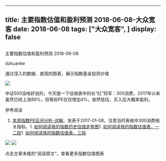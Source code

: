 
---
title:   主要指数估值和盈利预测 2018-06-08-大众宽客
date: 2018-06-08
tags: ["大众宽客", ]
display: false
---


## 



主要指数估值和盈利预测 2018-06-08




dzkuanke




通过深入的数据、直观的图表，展示指数基金投资价值


<img class="" data-copyright="0" data-ratio="0.5261194029850746" data-s="300,640" src="https://mmbiz.qpic.cn/mmbiz_png/PKw3FQPmhIgcgk3g7fic4fhicwmdKeCgNKyN9ibV4PHibkbpy9IBhcHjrZ7yiaDmwUG0Onp6DpbM2aqTbKgELLpNU4w/640?wx_fmt=png" data-type="png" data-w="1072" style=""/>



中证500没啥好说的，今天提一下估值表中的长“红”将军：300消费，2017年以来虽然已经上涨89%，但等权PE仅仅增加4%，依然低估，买入后大概率盈利。



参考阅读
1. [本周指数PE区间分析-详解](http://mp.weixin.qq.com/s?__biz=MzAwMTc1MDcwNw==&amp;mid=2648271915&amp;idx=1&amp;sn=49ba3ba9ccbce31938b44d337ad17457&amp;chksm=82f92ff7b58ea6e118bfc3103f5893a3cc061b1f7da41b4d404fbc0fa4dc3d8efd88456f681d&amp;scene=21#wechat_redirect)。发表于2017-01-08，注意当时表格中300消费相关指标。1. [如何阅读我的指数历史估值走势图](http://mp.weixin.qq.com/s?__biz=MzAwMTc1MDcwNw==&amp;mid=2648272715&amp;idx=1&amp;sn=d24a7d159b4759e7d1b0a4ab0aaa9c46&amp;chksm=82f92c97b58ea5811a332f94fe1737016e3746b24be59485368eafaf094ef53f828688cb62ae&amp;scene=21#wechat_redirect)1. [如何阅读我的指数估值表，一二段](http://mp.weixin.qq.com/s?__biz=MzAwMTc1MDcwNw==&amp;mid=2648272034&amp;idx=1&amp;sn=12b1858af175753f5ccebc0bc6c4cb4f&amp;chksm=82f92f7eb58ea668f844f51102599d20bb8730f438010159de83e85a4a34df3d44d568a9feb2&amp;scene=21#wechat_redirect)1. [如何阅读我的指数估值表，三段](http://mp.weixin.qq.com/s?__biz=MzAwMTc1MDcwNw==&amp;mid=2648272039&amp;idx=1&amp;sn=09c59d023c3ce227046966f260777cd5&amp;chksm=82f92f7bb58ea66dab5c428c2205bd4dda180360b643b28a357ab3e73a38d19303124242ad4d&amp;scene=21#wechat_redirect)
<img class="" data-copyright="0" data-ratio="0.6" data-s="300,640" src="https://mmbiz.qpic.cn/mmbiz_png/PKw3FQPmhIgcgk3g7fic4fhicwmdKeCgNKCsgOibOXHFa4XK7HsGaG4G5VGQJoQUq0HBkkcj9S6MOkMxNF2qK9FUw/640?wx_fmt=png" data-type="png" data-w="720" style=";"/>

<img class="" data-copyright="0" data-ratio="0.6" data-s="300,640" src="https://mmbiz.qpic.cn/mmbiz_png/PKw3FQPmhIgcgk3g7fic4fhicwmdKeCgNK51Vk7PXjoNrOFeQHUxiadTmW2qptXiaiaAUGQibw5yQRB2FHiajRf7yXs0A/640?wx_fmt=png" data-type="png" data-w="720" style=""/>





点击文章末尾的“阅读原文”，查看更多指数估值图表








